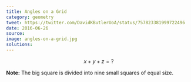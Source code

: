 ```yaml
---
title: Angles on a Grid
category: geometry
tweet: https://twitter.com/DavidKButlerUoA/status/757823381999722496
date: 2016-06-26
source: 
image: angles-on-a-grid.jpg
solutions: 
---
```

$$ x+y+z=? $$

**Note:** The big square is divided into nine small squares of equal size. 
